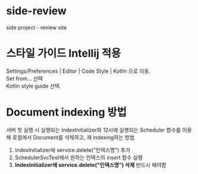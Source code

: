 # side-review
side project - review site

# 스타일 가이드 Intellij 적용
Settings/Preferences | Editor | Code Style | Kotlin 으로 이동. \
Set from... 선택 \
Kotlin style guide 선택.

# Document indexing 방법
서버 첫 실행 시 실행되는 IndexInitializer와 12시에 실행되는 Scheduler 함수를 이용해 로컬에서 Document를 삭제하고, 재 indexing하는 방법
1. IndexInitializer에 service.delete("인덱스명") 추가
2. SchedulerSvcTest에서 원하는 인덱스의 insert 함수 실행
3. **IndexInitializer에 service.delete("인덱스명") 삭제** 반드시 해야함
